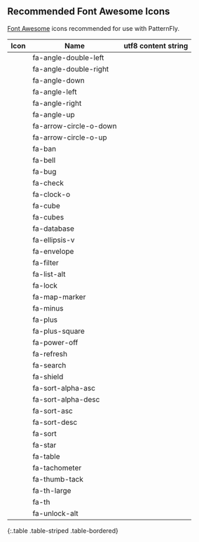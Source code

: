 ## Recommended Font Awesome Icons

[Font Awesome](http://fontawesome.io/icons/) icons recommended for use with PatternFly.

| Icon                                                   | Name                      | utf8 content string|
| ------------------------------------------------------ | ------------------------- | --------------- |
| <span class="fa fa-angle-double-left"></span>          | fa-angle-double-left      |                 |
| <span class="fa fa-angle-double-right"></span>         | fa-angle-double-right     |                 |
| <span class="fa fa-angle-down"></span>                 | fa-angle-down             |                 |
| <span class="fa fa-angle-left"></span>                 | fa-angle-left             |                 |
| <span class="fa fa-angle-right"></span>                | fa-angle-right            |                 |
| <span class="fa fa-angle-up"></span>                   | fa-angle-up               |                 |
| <span class="fa fa-arrow-circle-o-down"></span>        | fa-arrow-circle-o-down    |                 |
| <span class="fa fa-arrow-circle-o-up"></span>          | fa-arrow-circle-o-up      |                 |
| <span class="fa fa-ban"></span>                        | fa-ban                    |                 |
| <span class="fa fa-bell"></span>                       | fa-bell                   |                 |
| <span class="fa fa-bug"></span>                        | fa-bug                    |                 |
| <span class="fa fa-check"></span>                      | fa-check                  |                 |
| <span class="fa fa-clock-o"></span>                    | fa-clock-o                |                 |
| <span class="fa fa-cube"></span>                       | fa-cube                   |                 |
| <span class="fa fa-cubes"></span>                      | fa-cubes                  |                 |
| <span class="fa fa-database"></span>                   | fa-database               |                 |
| <span class="fa fa-ellipsis-v"></span>                 | fa-ellipsis-v             |                 |
| <span class="fa fa-envelope"></span>                   | fa-envelope               |                 |
| <span class="fa fa-filter"></span>                     | fa-filter                 |                 |
| <span class="fa fa-list-alt"></span>                   | fa-list-alt               |                 |
| <span class="fa fa-lock"></span>                       | fa-lock                   |                 |
| <span class="fa fa-map-marker"></span>                 | fa-map-marker             |                 |
| <span class="fa fa-minus"></span>                      | fa-minus                  |                 |
| <span class="fa fa-plus"></span>                       | fa-plus                   |                 |
| <span class="fa fa-plus-square"></span>                | fa-plus-square            |                 |
| <span class="fa fa-power-off"></span>                  | fa-power-off              |                 |
| <span class="fa fa-refresh"></span>                    | fa-refresh                |                 |
| <span class="fa fa-search"></span>                     | fa-search                 |                 |
| <span class="fa fa-shield"></span>                     | fa-shield                 |                 |
| <span class="fa fa-sort-alpha-asc"></span>             | fa-sort-alpha-asc         |                 |
| <span class="fa fa-sort-alpha-desc"></span>            | fa-sort-alpha-desc        |                 |
| <span class="fa fa-sort-asc"></span>                   | fa-sort-asc               |                 |
| <span class="fa fa-sort-desc"></span>                  | fa-sort-desc              |                 |
| <span class="fa fa-sort"></span>                       | fa-sort                   |                 |
| <span class="fa fa-star"></span>                       | fa-star                   |                 |
| <span class="fa fa-table"></span>                      | fa-table                  |                 |
| <span class="fa fa-tachometer"></span>                 | fa-tachometer             |                 |
| <span class="fa fa-thumb-tack"></span>                 | fa-thumb-tack             |                 |
| <span class="fa fa-th-large"></span>                   | fa-th-large               |                 |
| <span class="fa fa-th"></span>                         | fa-th                     |                 |
| <span class="fa fa-unlock-alt"></span>                 | fa-unlock-alt             |                 |
{:.table .table-striped .table-bordered}
